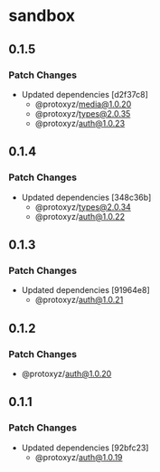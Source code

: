 # sandbox

## 0.1.5

### Patch Changes

- Updated dependencies [d2f37c8]
  - @protoxyz/media@1.0.20
  - @protoxyz/types@2.0.35
  - @protoxyz/auth@1.0.23

## 0.1.4

### Patch Changes

- Updated dependencies [348c36b]
  - @protoxyz/types@2.0.34
  - @protoxyz/auth@1.0.22

## 0.1.3

### Patch Changes

- Updated dependencies [91964e8]
  - @protoxyz/auth@1.0.21

## 0.1.2

### Patch Changes

- @protoxyz/auth@1.0.20

## 0.1.1

### Patch Changes

- Updated dependencies [92bfc23]
  - @protoxyz/auth@1.0.19
